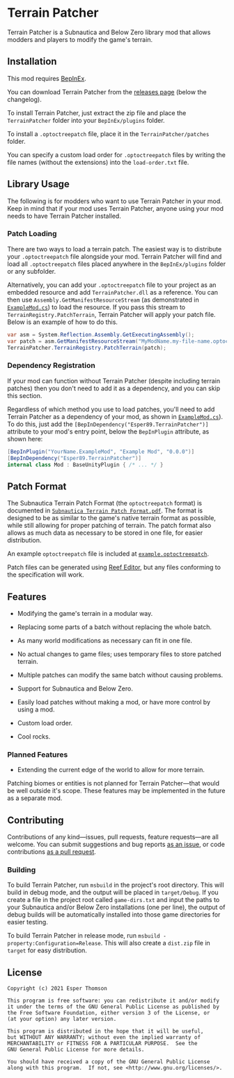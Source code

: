 # Terrain Patcher

Terrain Patcher is a Subnautica and Below Zero library mod that allows modders and players to modify
the game's terrain.

## Installation

This mod requires [BepInEx](https://github.com/toebeann/BepInEx.Subnautica).

You can download Terrain Patcher from the
[releases page](https://github.com/Esper89/Subnautica-TerrainPatcher/releases/latest) (below the
changelog).

To install Terrain Patcher, just extract the zip file and place the `TerrainPatcher` folder into
your `BepInEx/plugins` folder.

To install a `.optoctreepatch` file, place it in the `TerrainPatcher/patches` folder.

You can specify a custom load order for `.optoctreepatch` files by writing the file names (without
the extensions) into the `load-order.txt` file.

## Library Usage

The following is for modders who want to use Terrain Patcher in your mod. Keep in mind that if your
mod uses Terrain Patcher, anyone using your mod needs to have Terrain Patcher installed.

### Patch Loading

There are two ways to load a terrain patch. The easiest way is to distribute your `.optoctreepatch`
file alongside your mod. Terrain Patcher will find and load all `.optoctreepatch` files placed
anywhere in the `BepInEx/plugins` folder or any subfolder.

Alternatively, you can add your `.optoctreepatch` file to your project as an embedded resource and
add `TerrainPatcher.dll` as a reference. You can then use `Assembly.GetManifestResourceStream` (as
demonstrated in [`ExampleMod.cs`](./examples/ExampleMod.cs)) to load the resource. If you pass this
stream to `TerrainRegistry.PatchTerrain`, Terrain Patcher will apply your patch file. Below is an
example of how to do this.

```cs
var asm = System.Reflection.Assembly.GetExecutingAssembly();
var patch = asm.GetManifestResourceStream("MyModName.my-file-name.optoctreepatch");
TerrainPatcher.TerrainRegistry.PatchTerrain(patch);
```

### Dependency Registration

If your mod can function without Terrain Patcher (despite including terrain patches) then you don't
need to add it as a dependency, and you can skip this section.

Regardless of which method you use to load patches, you'll need to add Terrain Patcher as a
dependency of your mod, as shown in [`ExampleMod.cs`](./examples/ExampleMod.cs)). To do this, just
add the `[BepInDependency("Esper89.TerrainPatcher")]` attribute to your mod's entry point, below the
`BepInPlugin` attribute, as shown here:

```cs
[BepInPlugin("YourName.ExampleMod", "Example Mod", "0.0.0")]
[BepInDependency("Esper89.TerrainPatcher")]
internal class Mod : BaseUnityPlugin { /* ... */ }
```

## Patch Format

The Subnautica Terrain Patch Format (the `optoctreepatch` format) is documented in
[`Subnautica Terrain Patch Format.pdf`](./doc/Subnautica%20Terrain%20Patch%20Format.pdf). The format
is designed to be as similar to the game's native terrain format as possible, while still allowing
for proper patching of terrain. The patch format also allows as much data as necessary to be stored
in one file, for easier distribution.

An example `optoctreepatch` file is included at
[`example.optoctreepatch`](./examples/example.optoctreepatch).

Patch files can be generated using [Reef Editor](https://github.com/eternaight/sn-terrain-edit), but
any files conforming to the specification will work.

## Features

- Modifying the game's terrain in a modular way.

- Replacing some parts of a batch without replacing the whole batch.

- As many world modifications as necessary can fit in one file.

- No actual changes to game files; uses temporary files to store patched terrain.

- Multiple patches can modify the same batch without causing problems.

- Support for Subnautica and Below Zero.

- Easily load patches without making a mod, or have more control by using a mod.

- Custom load order.

- Cool rocks.

### Planned Features

- Extending the current edge of the world to allow for more terrain.

Patching biomes or entities is not planned for Terrain Patcher—that would be well outside it's
scope. These features may be implemented in the future as a separate mod.

## Contributing

Contributions of any kind—issues, pull requests, feature requests—are all welcome. You can submit
suggestions and bug reports
[as an issue](https://github.com/Esper89/Subnautica-TerrainPatcher/issues/new/choose), or code
contributions [as a pull request](https://github.com/Esper89/Subnautica-TerrainPatcher/pulls).

### Building

To build Terrain Patcher, run `msbuild` in the project's root directory. This will build in debug
mode, and the output will be placed in `target/Debug`. If you create a file in the project root
called `game-dirs.txt` and input the paths to your Subnautica and/or Below Zero installations (one
per line), the output of debug builds will be automatically installed into those game directories
for easier testing.

To build Terrain Patcher in release mode, run `msbuild -property:Configuration=Release`. This will
also create a `dist.zip` file in `target` for easy distribution.

## License

```
Copyright (c) 2021 Esper Thomson

This program is free software: you can redistribute it and/or modify
it under the terms of the GNU General Public License as published by
the Free Software Foundation, either version 3 of the License, or
(at your option) any later version.

This program is distributed in the hope that it will be useful,
but WITHOUT ANY WARRANTY; without even the implied warranty of
MERCHANTABILITY or FITNESS FOR A PARTICULAR PURPOSE.  See the
GNU General Public License for more details.

You should have received a copy of the GNU General Public License
along with this program.  If not, see <http://www.gnu.org/licenses/>.
```
